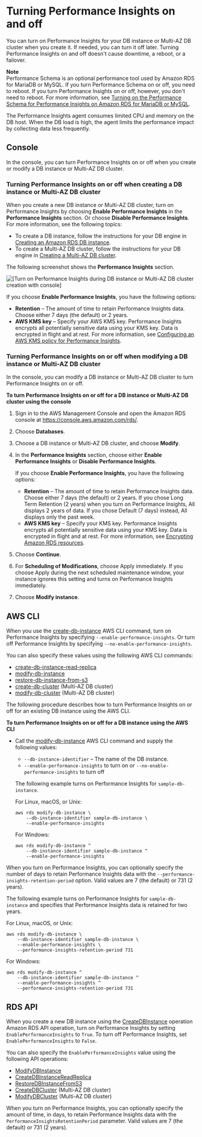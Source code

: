 # Turning Performance Insights on and off<a name="USER_PerfInsights.Enabling"></a>

You can turn on Performance Insights for your DB instance or Multi\-AZ DB cluster when you create it\. If needed, you can turn it off later\. Turning Performance Insights on and off doesn't cause downtime, a reboot, or a failover\.

**Note**  
Performance Schema is an optional performance tool used by Amazon RDS for MariaDB or MySQL\. If you turn Performance Schema on or off, you need to reboot\. If you turn Performance Insights on or off, however, you don't need to reboot\. For more information, see [Turning on the Performance Schema for Performance Insights on Amazon RDS for MariaDB or MySQL](USER_PerfInsights.EnableMySQL.md)\.

The Performance Insights agent consumes limited CPU and memory on the DB host\. When the DB load is high, the agent limits the performance impact by collecting data less frequently\.

## Console<a name="USER_PerfInsights.Enabling.Console"></a>

In the console, you can turn Performance Insights on or off when you create or modify a DB instance or Multi\-AZ DB cluster\.

### Turning Performance Insights on or off when creating a DB instance or Multi\-AZ DB cluster<a name="USER_PerfInsights.Console.Creating"></a>

When you create a new DB instance or Multi\-AZ DB cluster, turn on Performance Insights by choosing **Enable Performance Insights** in the **Performance Insights** section\. Or choose **Disable Performance Insights**\. For more information, see the following topics:
+ To create a DB instance, follow the instructions for your DB engine in [Creating an Amazon RDS DB instance](USER_CreateDBInstance.md)\.
+ To create a Multi\-AZ DB cluster, follow the instructions for your DB engine in [Creating a Multi\-AZ DB cluster](create-multi-az-db-cluster.md)\.

The following screenshot shows the **Performance Insights** section\.

![\[Turn on Performance Insights during DB instance or Multi-AZ DB cluster creation with console\]](http://docs.aws.amazon.com/AmazonRDS/latest/UserGuide/./images/perf_insights_enabling.png)

If you choose **Enable Performance Insights**, you have the following options:
+ **Retention** – The amount of time to retain Performance Insights data\. Choose either 7 days \(the default\) or 2 years\.
+ **AWS KMS key** – Specify your AWS KMS key\. Performance Insights encrypts all potentially sensitive data using your KMS key\. Data is encrypted in flight and at rest\. For more information, see [Configuring an AWS KMS policy for Performance Insights](USER_PerfInsights.access-control.md#USER_PerfInsights.access-control.cmk-policy)\.

### Turning Performance Insights on or off when modifying a DB instance or Multi\-AZ DB cluster<a name="USER_PerfInsights.Enabling.Console.Modifying"></a>

In the console, you can modify a DB instance or Multi\-AZ DB cluster to turn Performance Insights on or off\. 

**To turn Performance Insights on or off for a DB instance or Multi\-AZ DB cluster using the console**

1. Sign in to the AWS Management Console and open the Amazon RDS console at [https://console\.aws\.amazon\.com/rds/](https://console.aws.amazon.com/rds/)\.

1. Choose **Databases**\.

1. Choose a DB instance or Multi\-AZ DB cluster, and choose **Modify**\.

1. In the **Performance Insights** section, choose either **Enable Performance Insights** or **Disable Performance Insights**\.

   If you choose **Enable Performance Insights**, you have the following options:
   + **Retention** – The amount of time to retain Performance Insights data\. Choose either 7 days \(the default\) or 2 years\. If you chose Long Term Retention \(2 years\) when you turn on Performance Insights, All displays 2 years of data\. If you chose Default \(7 days\) instead, All displays only the past week\.
   + **AWS KMS key** – Specify your KMS key\. Performance Insights encrypts all potentially sensitive data using your KMS key\. Data is encrypted in flight and at rest\. For more information, see [Encrypting Amazon RDS resources](Overview.Encryption.md)\.

1. Choose **Continue**\.

1. For **Scheduling of Modifications**, choose Apply immediately\. If you choose Apply during the next scheduled maintenance window, your instance ignores this setting and turns on Performance Insights immediately\.

1. Choose **Modify instance**\.

## AWS CLI<a name="USER_PerfInsights.Enabling.CLI"></a>

When you use the [create\-db\-instance](https://docs.aws.amazon.com/cli/latest/reference/rds/create-db-instance.html) AWS CLI command, turn on Performance Insights by specifying `--enable-performance-insights`\. Or turn off Performance Insights by specifying `--no-enable-performance-insights`\.

You can also specify these values using the following AWS CLI commands:
+  [create\-db\-instance\-read\-replica](https://docs.aws.amazon.com/cli/latest/reference/rds/create-db-instance-read-replica.html) 
+  [modify\-db\-instance](https://docs.aws.amazon.com/cli/latest/reference/rds/modify-db-instance.html) 
+  [restore\-db\-instance\-from\-s3](https://docs.aws.amazon.com/cli/latest/reference/rds/restore-db-instance-from-s3.html) 
+  [create\-db\-cluster](https://docs.aws.amazon.com/cli/latest/reference/rds/create-db-cluster.html) \(Multi\-AZ DB cluster\) 
+  [modify\-db\-cluster](https://docs.aws.amazon.com/cli/latest/reference/rds/modify-db-cluster.html) \(Multi\-AZ DB cluster\) 

The following procedure describes how to turn Performance Insights on or off for an existing DB instance using the AWS CLI\.

**To turn Performance Insights on or off for a DB instance using the AWS CLI**
+ Call the [modify\-db\-instance](https://docs.aws.amazon.com/cli/latest/reference/rds/modify-db-instance.html) AWS CLI command and supply the following values:
  + `--db-instance-identifier` – The name of the DB instance\.
  + `--enable-performance-insights` to turn on or `--no-enable-performance-insights` to turn off

  The following example turns on Performance Insights for `sample-db-instance`\.

  For Linux, macOS, or Unix:

  ```
  aws rds modify-db-instance \
      --db-instance-identifier sample-db-instance \
      --enable-performance-insights
  ```

  For Windows:

  ```
  aws rds modify-db-instance ^
      --db-instance-identifier sample-db-instance ^
      --enable-performance-insights
  ```

When you turn on Performance Insights, you can optionally specify the number of days to retain Performance Insights data with the `--performance-insights-retention-period` option\. Valid values are 7 \(the default\) or 731 \(2 years\)\.

The following example turns on Performance Insights for `sample-db-instance` and specifies that Performance Insights data is retained for two years\.

For Linux, macOS, or Unix:

```
aws rds modify-db-instance \
    --db-instance-identifier sample-db-instance \
    --enable-performance-insights \
    --performance-insights-retention-period 731
```

For Windows:

```
aws rds modify-db-instance ^
    --db-instance-identifier sample-db-instance ^
    --enable-performance-insights ^
    --performance-insights-retention-period 731
```

## RDS API<a name="USER_PerfInsights.Enabling.API"></a>

When you create a new DB instance using the [CreateDBInstance](https://docs.aws.amazon.com/AmazonRDS/latest/APIReference/API_CreateDBInstance.html) operation Amazon RDS API operation, turn on Performance Insights by setting `EnablePerformanceInsights` to `True`\. To turn off Performance Insights, set `EnablePerformanceInsights` to `False`\.

You can also specify the `EnablePerformanceInsights` value using the following API operations:
+  [ModifyDBInstance](https://docs.aws.amazon.com/AmazonRDS/latest/APIReference/API_ModifyDBInstance.html) 
+  [CreateDBInstanceReadReplica](https://docs.aws.amazon.com/AmazonRDS/latest/APIReference/API_CreateDBInstanceReadReplica.html) 
+  [RestoreDBInstanceFromS3](https://docs.aws.amazon.com/AmazonRDS/latest/APIReference/API_RestoreDBInstanceFromS3.html) 
+  [CreateDBCluster](https://docs.aws.amazon.com/AmazonRDS/latest/APIReference/API_CreateDBCluster.html) \(Multi\-AZ DB cluster\) 
+  [ModifyDBCluster](https://docs.aws.amazon.com/AmazonRDS/latest/APIReference/API_ModifyDBCluster.html) \(Multi\-AZ DB cluster\) 

When you turn on Performance Insights, you can optionally specify the amount of time, in days, to retain Performance Insights data with the `PerformanceInsightsRetentionPeriod` parameter\. Valid values are 7 \(the default\) or 731 \(2 years\)\.